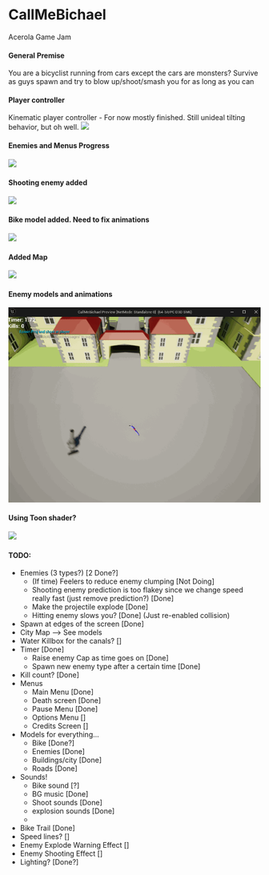 # CallMeBichael
 Acerola Game Jam

#### General Premise
You are a bicyclist running from cars except the cars are monsters?
Survive as guys spawn and try to blow up/shoot/smash you for as long as you can


#### Player controller
Kinematic player controller - For now mostly finished. Still unideal tilting behavior, but oh well.
![](https://github.com/nschwei/CallMeBichael/blob/main/PC_Clip.gif)

#### Enemies and Menus Progress
![](https://github.com/nschwei/CallMeBichael/blob/main/EnemiesAndMenu.gif)

#### Shooting enemy added
![](https://github.com/nschwei/CallMeBichael/blob/main/ShootingEnemy.gif)

#### Bike model added. Need to fix animations
![](https://github.com/nschwei/CallMeBichael/blob/main/BikeNewAnim.gif)

#### Added Map
![](https://github.com/nschwei/CallMeBichael/blob/main/MapDone.gif)

#### Enemy models and animations
![](https://github.com/nschwei/CallMeBichael/blob/main/EnemyExample.gif)

#### Using Toon shader?
![](https://github.com/nschwei/CallMeBichael/blob/main/PostProcessToonShade.gif)

#### TODO:
- Enemies (3 types?) [2 Done?]
     - (If time) Feelers to reduce enemy clumping [Not Doing]
     - Shooting enemy prediction is too flakey since we change speed really fast (just remove prediction?) [Done]
     - Make the projectile explode [Done]
     - Hitting enemy slows you? [Done] (Just re-enabled collision)
- Spawn at edges of the screen [Done]
- City Map --> See models
- Water Killbox for the canals? []
- Timer [Done]
     - Raise enemy Cap as time goes on [Done]
     - Spawn new enemy type after a certain time [Done]
- Kill count? [Done]
- Menus
     - Main Menu [Done]
     - Death screen [Done]
     - Pause Menu [Done]
     - Options Menu []
     - Credits Screen []
- Models for everything...
     - Bike [Done?]
     - Enemies [Done]
     - Buildings/city [Done]
     - Roads [Done]
- Sounds!
     - Bike sound [?]
     - BG music [Done]
     - Shoot sounds [Done]
     - explosion sounds [Done]
     -  
- Bike Trail [Done]
- Speed lines? []
- Enemy Explode Warning Effect []
- Enemy Shooting Effect []
- Lighting? [Done?]
